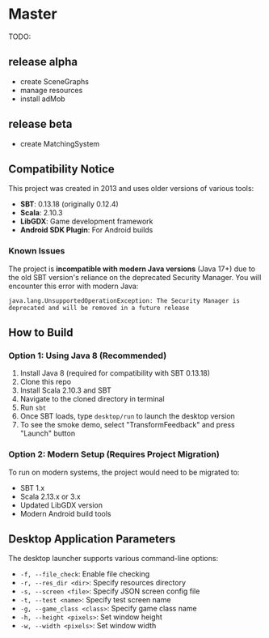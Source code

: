 # Master

TODO:

## release alpha
* create SceneGraphs
* manage resources
* install adMob

## release beta
* create MatchingSystem

## Compatibility Notice

This project was created in 2013 and uses older versions of various tools:
- **SBT**: 0.13.18 (originally 0.12.4)
- **Scala**: 2.10.3
- **LibGDX**: Game development framework
- **Android SDK Plugin**: For Android builds

### Known Issues

The project is **incompatible with modern Java versions** (Java 17+) due to the old SBT version's reliance on the deprecated Security Manager. You will encounter this error with modern Java:
```
java.lang.UnsupportedOperationException: The Security Manager is deprecated and will be removed in a future release
```

## How to Build

### Option 1: Using Java 8 (Recommended)

1. Install Java 8 (required for compatibility with SBT 0.13.18)
2. Clone this repo
3. Install Scala 2.10.3 and SBT
4. Navigate to the cloned directory in terminal
5. Run `sbt`
6. Once SBT loads, type `desktop/run` to launch the desktop version
7. To see the smoke demo, select "TransformFeedback" and press "Launch" button

### Option 2: Modern Setup (Requires Project Migration)

To run on modern systems, the project would need to be migrated to:
- SBT 1.x
- Scala 2.13.x or 3.x
- Updated LibGDX version
- Modern Android build tools

## Desktop Application Parameters

The desktop launcher supports various command-line options:
- `-f, --file_check`: Enable file checking
- `-r, --res_dir <dir>`: Specify resources directory
- `-s, --screen <file>`: Specify JSON screen config file
- `-t, --test <name>`: Specify test screen name
- `-g, --game_class <class>`: Specify game class name
- `-h, --height <pixels>`: Set window height
- `-w, --width <pixels>`: Set window width
